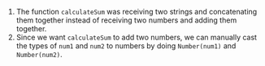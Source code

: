 1. The function `calculateSum` was receiving two strings and concatenating them together instead of receiving two numbers and adding them together. 
2. Since we want `calculateSum` to add two numbers, we can manually cast the types of `num1` and `num2` to numbers by doing `Number(num1)` and `Number(num2)`.